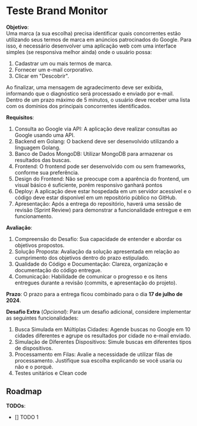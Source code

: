 # Teste Brand Monitor

__Objetivo__:  
Uma marca (a sua escolha) precisa identificar quais concorrentes estão utilizando seus termos de marca em anúncios patrocinados do Google. Para isso, é necessário desenvolver uma aplicação web com uma interface simples (se responsiva melhor ainda) onde o usuário possa:

1. Cadastrar um ou mais termos de marca.
2. Fornecer um e-mail corporativo.
3. Clicar em "Descobrir".

Ao finalizar, uma mensagem de agradecimento deve ser exibida, informando que o diagnóstico será processado e enviado por e-mail. Dentro de um prazo máximo de 5 minutos, o usuário deve receber uma lista com os domínios dos principais concorrentes identificados.

__Requisitos__:
1. Consulta ao Google via API: A aplicação deve realizar consultas ao Google usando uma API.
2. Backend em Golang: O backend deve ser desenvolvido utilizando a linguagem Golang.
3. Banco de Dados MongoDB: Utilizar MongoDB para armazenar os resultados das buscas.
4. Frontend: O frontend pode ser desenvolvido com ou sem frameworks, conforme sua preferência.
5. Design do Frontend: Não se preocupe com a aparência do frontend, um visual básico é suficiente, porém responsivo ganhará pontos
6. Deploy: A aplicação deve estar hospedada em um servidor acessível e o código deve estar disponível em um repositório público no GitHub.
7. Apresentação: Após a entrega do repositório, haverá uma sessão de revisão (Sprint Review) para demonstrar a funcionalidade entregue e em funcionamento.

__Avaliação__:
1. Compreensão do Desafio: Sua capacidade de entender e abordar os objetivos propostos.
2. Solução Proposta: Avaliação da solução apresentada em relação ao cumprimento dos objetivos dentro do prazo estipulado.
3. Qualidade do Código e Documentação: Clareza, organização e documentação do código entregue.
4. Comunicação: Habilidade de comunicar o progresso e os itens entregues durante a revisão (commits, e apresentação do projeto).

__Prazo__:
O prazo para a entrega ficou combinado para o dia __17 de julho de 2024__.

__Desafio Extra__ (_Opcional_):
Para um desafio adicional, considere implementar as seguintes funcionalidades:

1. Busca Simulada em Múltiplas Cidades: Agende buscas no Google em 10 cidades diferentes e agrupe os resultados por cidade no e-mail enviado.
2. Simulação de Diferentes Dispositivos: Simule buscas em diferentes tipos de dispositivos.
3. Processamento em Filas: Avalie a necessidade de utilizar filas de processamento. Justifique sua escolha explicando se você usaria ou não e o porquê.
4. Testes unitários e Clean code

## Roadmap

__TODOs__:
- [] TODO 1